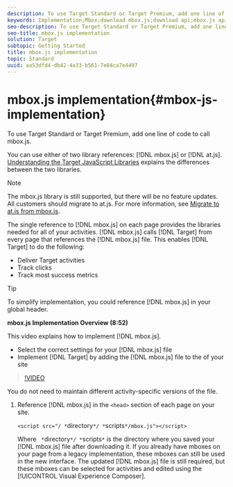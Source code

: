 ```yaml
---
description: To use Target Standard or Target Premium, add one line of code to call mbox.js.
keywords: Implementation;Mbox;download mbox.js;download api;mbox.js api
seo-description: To use Target Standard or Target Premium, add one line of code to call mbox.js.
seo-title: mbox.js implementation
solution: Target
subtopic: Getting Started
title: mbox.js implementation
topic: Standard
uuid: aa53dfd4-db42-4a33-b561-7e84ca7e4497
---
```


# mbox.js implementation{#mbox-js-implementation}

To use Target Standard or Target Premium, add one line of code to call mbox.js.

 You can use either of two library references: [!DNL mbox.js] or [!DNL at.js]. [Understanding the Target JavaScript Libraries](../../../c-implementing-target/c-considerations-before-you-implement-target/c-target-implement.md#concept_60B748DE4293488F917E8F1FA4C7E9EB) explains the differences between the two libraries.

>[!NOTE]
>
>The mbox.js library is still supported, but there will be no feature updates. All customers should migrate to at.js. For more information, see [Migrate to at.js from mbox.js](../../../c-implementing-target/c-implementing-target-for-client-side-web/t-mbox-download/c-target-atjs-implementation/t-target-migrate-atjs.md#task_DE55DCE9AC2F49728395665DE1B1E6EA).

The single reference to [!DNL mbox.js] on each page provides the libraries needed for all of your activities. [!DNL mbox.js] calls [!DNL Target] from every page that references the [!DNL mbox.js] file. This enables [!DNL Target] to do the following:

* Deliver Target activities 
* Track clicks 
* Track most success metrics

>[!TIP]
>
>To simplify implementation, you could reference [!DNL mbox.js] in your global header.

**mbox.js Implementation Overview (8:52)**

This video explains how to implement [!DNL mbox.js].

* Select the correct settings for your [!DNL mbox.js] file 
* Implement [!DNL Target] by adding the [!DNL mbox.js] file to the <head> of your site

>[!VIDEO](https://www.youtube.com/watch?v=f-A1zET6AwE)

You do not need to maintain different activity-specific versions of the file. 

1. Reference [!DNL mbox.js] in the `<head>` section of each page on your site.

   `<script src="/ *`directory`*/ *`scripts`*/mbox.js"></script>`

   Where ` *`directory`*/ *`scripts`*` is the directory where you saved your [!DNL mbox.js] file after downloading it. 
If you already have mboxes on your page from a legacy implementation, these mboxes can still be used in the new interface. The updated [!DNL mbox.js] file is still required, but these mboxes can be selected for activities and edited using the [!UICONTROL Visual Experience Composer]. 

